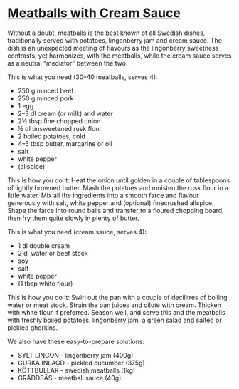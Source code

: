 #   [Meatballs with Cream Sauce](https://www.ikea.com/ms/en_SG/pdf/restaurant/Meatballs_w_creamsauce.pdf)
Without a doubt, meatballs is the best known of all Swedish dishes, traditionally served with potatoes, lingonberry jam and cream sauce.
The dish is an unexpected meeting of flavours as the lingonberry sweetness contrasts, yet harmonizes, with the meatballs, while the cream sauce serves as a neutral “mediator” between the two.


This is what you need (30–40 meatballs, serves 4):
*   250 g minced beef
*   250 g minced pork
*   1 egg
*   2–3 dl cream (or milk) and water
*   2½ tbsp fine chopped onion
*   ½ dl unsweetened rusk flour
*   2 boiled potatoes, cold
*   4–5 tbsp butter, margarine or oil
*   salt
*   white pepper
*   (allspice)

This is how you do it:
Heat the onion until golden in a couple of tablespoons of lightly browned butter.
Mash the potatoes and moisten the rusk flour in a little water.
Mix all the ingredients into a smooth farce and flavour generously with salt, white pepper and (optional) finecrushed allspice.
Shape the farce into round balls and transfer to a floured chopping board, then fry them quite slowly in plenty of butter.


This is what you need (cream sauce, serves 4):
*   1 dl double cream
*   2 dl water or beef stock
*   soy
*   salt
*   white pepper
*   (1 tbsp white flour)

This is how you do it:
Swirl out the pan with a couple of decilitres of boiling water or meat stock.
Strain the pan juices and dilute with cream.
Thicken with white flour if preferred.
Season well, and serve this and the meatballs with freshly boiled potatoes, lingonberry jam, a green salad and salted or pickled gherkins.

We also have these easy-to-prepare solutions:
*   SYLT LINGON - lingonberry jam (400g)
*   GURKA INLAGD - pickled cucumber (375g)
*   KÖTTBULLAR - swedish meatballs (1kg)
*   GRÄDDSÅS - meatball sauce (40g)

